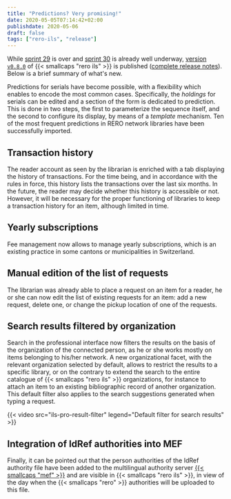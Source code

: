 ```yaml
---
title: "Predictions? Very promising!"
date: 2020-05-05T07:14:42+02:00
publishdate: 2020-05-06
draft: false 
tags: ["rero-ils", "release"]
---
```


While 
[sprint
29](https://tree.taiga.io/project/rero21-reroils/wiki/sprint-info-page-29) 
is over and [sprint
30](https://tree.taiga.io/project/rero21-reroils/wiki/sprint-info-page-30) is already well underway, [version
`v0.8.0`](https://github.com/rero/rero-ils/releases/tag/v0.8.0) of {{<
smallcaps "rero ils" >}} is published ([complete release
notes](https://github.com/rero/rero-ils/blob/master/RELEASE-NOTES.rst#v080)).
Below is a brief summary of what's new.

<!--more-->

Predictions for serials have become possible, with a flexibility which enables
to encode the most common cases. Specifically, the *holdings* for serials can
be edited and a section of the form is dedicated to prediction. This is done in
two steps, the first to parameterize the sequence itself, and the second to
configure its display, by means of a *template* mechanism. Ten of the most
frequent predictions in RERO network libraries have been successfully imported.

## Transaction history 

The reader account as seen by the librarian is enriched with a tab displaying
the history of transactions. For the time being, and in accordance with the
rules in force, this history lists the transactions over the last six months.
In the future, the reader may decide whether this history is accessible or not.
However, it will be necessary for the proper functioning of libraries to keep a
transaction history for an item, although limited in time.

## Yearly subscriptions

Fee management now allows to manage yearly subscriptions, which is an existing
practice in some cantons or municipalities in Switzerland.

## Manual edition of the list of requests

The librarian was already able to place a request on an item for a reader, he
or she can now edit the list of existing requests for an item: add a new
request, delete one, or change the pickup location of one of the requests.

## Search results filtered by organization

Search in the professional interface now filters the results on the basis of
the organization of the connected person, as he or she works mostly on items
belonging to his/her network. A new organizational facet, with the relevant
organization selected by default, allows to restrict the results to a specific
library, or on the contrary to extend the search to the entire catalogue of
{{< smallcaps "rero ils" >}} organizations, for instance to attach an item to an
existing bibliographic record of another organization.\
This default filter also applies to the search suggestions generated when
typing a request.

{{< video src="ils-pro-result-filter" legend="Default filter for search results" >}}

## Integration of IdRef authorities into MEF

Finally, it can be pointed out that the person authorities of the IdRef
authority file have been added to the multilingual authority server
[{{< smallcaps "mef" >}}](https://mef.test.rero.ch) and are visible in
{{< smallcaps "rero ils" >}}, in view of the day when the
{{< smallcaps "rero" >}} authorities will be uploaded to this file.
